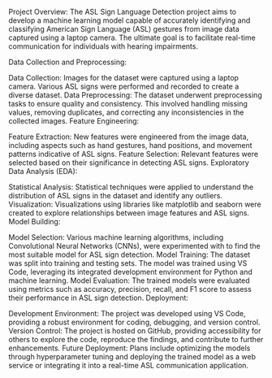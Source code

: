 Project Overview:
The ASL Sign Language Detection project aims to develop a machine learning model capable of accurately identifying and classifying American Sign Language (ASL) gestures from image data captured using a laptop camera. The ultimate goal is to facilitate real-time communication for individuals with hearing impairments.

Data Collection and Preprocessing:

Data Collection: Images for the dataset were captured using a laptop camera. Various ASL signs were performed and recorded to create a diverse dataset.
Data Preprocessing: The dataset underwent preprocessing tasks to ensure quality and consistency. This involved handling missing values, removing duplicates, and correcting any inconsistencies in the collected images.
Feature Engineering:

Feature Extraction: New features were engineered from the image data, including aspects such as hand gestures, hand positions, and movement patterns indicative of ASL signs.
Feature Selection: Relevant features were selected based on their significance in detecting ASL signs.
Exploratory Data Analysis (EDA):

Statistical Analysis: Statistical techniques were applied to understand the distribution of ASL signs in the dataset and identify any outliers.
Visualization: Visualizations using libraries like matplotlib and seaborn were created to explore relationships between image features and ASL signs.
Model Building:

Model Selection: Various machine learning algorithms, including Convolutional Neural Networks (CNNs), were experimented with to find the most suitable model for ASL sign detection.
Model Training: The dataset was split into training and testing sets. The model was trained using VS Code, leveraging its integrated development environment for Python and machine learning.
Model Evaluation: The trained models were evaluated using metrics such as accuracy, precision, recall, and F1 score to assess their performance in ASL sign detection.
Deployment:

Development Environment: The project was developed using VS Code, providing a robust environment for coding, debugging, and version control.
Version Control: The project is hosted on GitHub, providing accessibility for others to explore the code, reproduce the findings, and contribute to further enhancements.
Future Deployment: Plans include optimizing the models through hyperparameter tuning and deploying the trained model as a web service or integrating it into a real-time ASL communication application.
